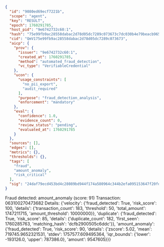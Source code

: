 ```json
{
  "id": "9080ed69ecf7221b",
  "scope": "agent",
  "key": "RESULT",
  "epoch": 1760291785,
  "host_pid": "9e6742732c60:1",
  "hash": "75e99fb9ac28558dabac2d78d05dc7289c073673c7dc030b4e79beacb9656e90",
  "cid": "QmV175e99fb9ac28558dabac2d78d05dc7289c073673",
  "aicp": {
    "prov": {
      "issuer": "9e6742732c60:1",
      "created_at": 1760291785,
      "method": "automated_fraud_detection",
      "vc_type": "VerifiableCredential"
    },
    "ucon": {
      "usage_constraints": [
        "no_pii_export",
        "audit_required"
      ],
      "purpose": "fraud_detection_analysis",
      "enforcement": "mandatory"
    },
    "eval": {
      "confidence": 1.0,
      "evidence_count": 0,
      "review_status": "pending",
      "evaluated_at": 1760291785
    }
  },
  "sources": [],
  "edges": [],
  "metrics": {},
  "thresholds": {},
  "tags": [
    "fraud",
    "amount_anomaly",
    "risk_critical"
  ],
  "sig": "24daf79ecd453bd4c28089bd944f174a580964c344b2efa095153647f20fd1b0"
}
```

Fraud detected: amount_anomaly (score: 91)
Transaction: 063100270473682
Details: {'velocity': {'fraud_detected': True, 'risk_score': 100, 'details': {'transaction_count': 183, 'threshold': 50, 'total_amount': 1747211715, 'amount_threshold': 10000000}}, 'duplicate': {'fraud_detected': True, 'risk_score': 85, 'details': {'duplicate_count': 182, 'first_seen': 1760285763, 'matching_hash': 'dcfb2900505c6ddc'}}, 'amount_anomaly': {'fraud_detected': True, 'risk_score': 90, 'details': {'zscore': 5.02, 'mean': 719745.9652321531, 'stdev': 1757577.609495364, 'iqr_bounds': {'lower': -193126.0, 'upper': 787386.0}, 'amount': 9547605}}}